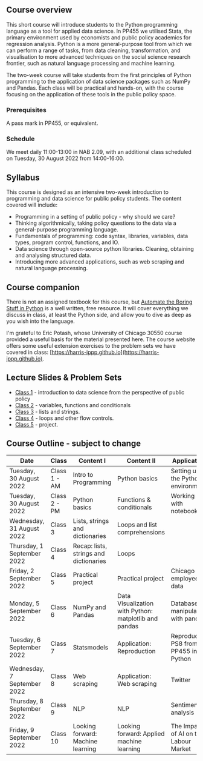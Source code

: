 ## Course overview
 
This short course will introduce students to the Python programming language as a tool for applied data science. In PP455 we utilised Stata, the primary environment used by economists and public policy academics for regression analysis. Python is a more general-purpose tool from which we can perform a range of tasks, from data cleaning, transformation, and visualisation to more advanced techniques on the social science research frontier, such as natural language processing and machine learning.

The two-week course will take students from the first principles of Python programming to the application of data science packages such as NumPy and Pandas. Each class will be practical and hands-on, with the course focusing on the application of these tools in the public policy space.
 
### Prerequisites 
A pass mark in PP455, or equivalent. 

### Schedule 
We meet daily 11:00-13:00 in NAB 2.09, with an additional class scheduled on Tuesday, 30 August 2022 from 14:00-16:00.


## Syllabus
This course is designed as an intensive two-week introduction to programming and data science for public policy students. The content covered will include:

- Programming in a setting of public policy - why should we care?
- Thinking algorithmically, taking policy questions to the data via a general-purpose programming language.
- Fundamentals of programming: code syntax, libraries, variables, data types, program control, functions, and IO.
- Data science through open-source python libraries. Cleaning, obtaining and analysing structured data.
- Introducing more advanced applications, such as web scraping and natural language processing.

## Course companion

There is not an assigned textbook for this course, but [Automate the Boring Stuff in Python](https://automatetheboringstuff.com/) is a well written, free resource. It will cover everything we discuss in class, at least the Python side, and allow you to dive as deep as you wish into the language. 

I'm grateful to Eric Potash, whose University of Chicago 30550 course provided a useful basis for the material presented here. The course website offers some useful extension exercises to the problem sets we have covered in class: [https://harris-ippp.github.io](https://harris-ippp.github.io).

## Lecture Slides & Problem Sets
- [Class 1](https://raw.githubusercontent.com/tmonk/dspp/main/Class%201/DSPP___Class_1-3.pdf) - introduction to data science from the perspective of public policy
- [Class 2](https://github.com/tmonk/dspp/tree/main/Class%202) - variables, functions and conditionals
- [Class 3](https://github.com/tmonk/dspp/tree/main/Class%203) - lists and strings.
- [Class 4](https://github.com/tmonk/dspp/tree/main/Class%204) - loops and other flow controls.
- [Class 5](https://github.com/tmonk/dspp/tree/main/Class%205) - project.

<!-- IPUMS USA census data 	https://usa.ipums.org/usa/ -->
## Course Outline - subject to change

| Date                        | Class        | Content I                              | Content II                                            | Application                           | Resource                                                                    |
|-----------------------------|--------------|----------------------------------------|-------------------------------------------------------|---------------------------------------|-----------------------------------------------------------------------------|
| Tuesday, 30 August 2022     | Class 1 - AM | Intro to Programming                   | Python basics                                         | Setting up the Python environment     |                                                                             |
| Tuesday, 30 August 2022     | Class 2 - PM | Python basics                          | Functions & conditionals                              | Working with notebooks                |                                                                             |
| Wednesday, 31 August 2022   | Class 3      | Lists, strings and dictionaries        | Loops and list comprehensions                         |                                       |                                                                             |
| Thursday, 1 September 2022  | Class 4      | Recap: lists, strings and dictionaries | Loops                                                 |                                       |                                                                             |
| Friday, 2 September 2022    | Class 5      | Practical project                      | Practical project                                     | Chicago employee data                 |                                                                             |
| Monday, 5 September 2022    | Class 6      | NumPy and Pandas                       | Data Visualization with Python: matplotlib and pandas | Database manipulation with pandas     | Eurostat: https://ec.europa.eu/eurostat O\*NET: https://www.onetonline.org/ |
| Tuesday, 6 September 2022   | Class 7      | Statsmodels                            | Application: Reproduction                             | Reproduce PS8 from PP455 in Python    |                                                                             |
| Wednesday, 7 September 2022 | Class 8      | Web scraping                           | Application: Web scraping                             | Twitter                               |                                                                             |
| Thursday, 8 September 2022  | Class 9      | NLP                                    | NLP                                                   | Sentiment analysis                    |                                                                             |
| Friday, 9 September 2022    | Class 10     | Looking forward: Machine learning      | Looking forward: Applied machine learning             | The Impact of AI on the Labour Market | Webb (2020), https://www.michaelwebb.co/webb_ai.pdf                         |

